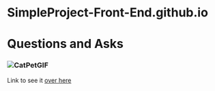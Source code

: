 # SimpleProject-Front-End.github.io

# Questions and Asks
### ![CatPetGIF](https://github.com/ThiagoMassenoMaciel/SimpleProject-Front-End.github.io/assets/107934374/1dc8344c-9b57-4570-ac62-ceaee6c78a41)

Link to see it [over here](https://thiagomassenomaciel.github.io/SimpleProject-Front-End.github.io/)
